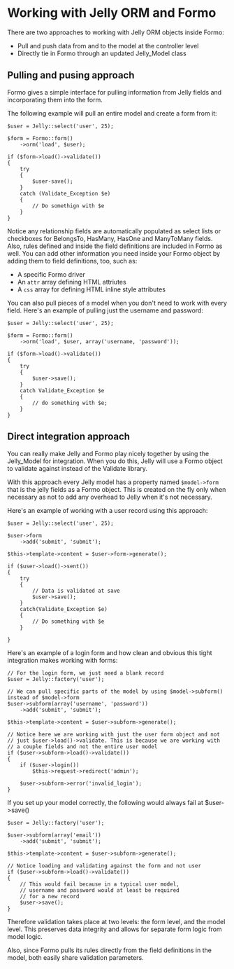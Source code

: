# Working with Jelly ORM and Formo

There are two approaches to working with Jelly ORM objects inside Formo:

* Pull and push data from and to the model at the controller level
* Directly tie in Formo through an updated Jelly_Model class

## Pulling and pusing approach

Formo gives a simple interface for pulling information from Jelly fields and incorporating them into the form.

The following example will pull an entire model and create a form from it:

	$user = Jelly::select('user', 25);

	$form = Formo::form()
		->orm('load', $user);
		
	if ($form->load()->validate())
	{
		try
		{
			$user-save();
		}
		catch (Validate_Exception $e)
		{
			// Do somethign with $e
		}
	}	
		
Notice any relationship fields are automatically populated as select lists or checkboxes for BelongsTo, HasMany, HasOne and ManyToMany fields. Also, rules defined and inside the field definitions are included in Formo as well. You can add other information you need inside your Formo object by adding them to field definitions, too, such as:

* A specific Formo driver
* An `attr` array defining HTML attriutes
* A `css` array for defining HTML inline style attributes

You can also pull pieces of a model when you don't need to work with every field. Here's an example of pulling just the username and password:

	$user = Jelly::select('user', 25);
	
	$form = Formo::form()
		->orm('load', $user, array('username, 'password'));
		
	if ($form->load()->validate())
	{
		try
		{
			$user->save();
		}
		catch Validate_Exception $e
		{
			// do something with $e;
		}
	}
	
## Direct integration approach

You can really make Jelly and Formo play nicely together by using the Jelly_Model for integration. When you do this, Jelly will use a Formo object to validate against instead of the Validate library.

With this approach every Jelly model has a property named `$model->form` that is the jelly fields as a Formo object. This is created on the fly only when necessary as not to add any overhead to Jelly when it's not necessary.

Here's an example of working with a user record using this approach:

	$user = Jelly::select('user', 25);
	
	$user->form
		->add('submit', 'submit');
		
	$this->template->content = $user->form->generate();
	
	if ($user->load()->sent())
	{
		try
		{
			// Data is validated at save
			$user->save();
		}
		catch(Validate_Exception $e)
		{
			// Do something with $e
		}
		
	}

Here's an example of a login form and how clean and obvious this tight integration makes working with forms:

	// For the login form, we just need a blank record
	$user = Jelly::factory('user');
	
	// We can pull specific parts of the model by using $model->subform() instead of $model->form
	$user->subform(array('username', 'password'))
		->add('submit', 'submit');
		
	$this->template->content = $user->subform->generate();
	
	// Notice here we are working with just the user form object and not
	// just $user->load()->validate. This is because we are working with
	// a couple fields and not the entire user model
	if ($user->subform->load()->validate())
	{
		if ($user->login())
			$this->request->redirect('admin');
			
		$user->subform->error('invalid_login');
	}
	
If you set up your model correctly, the following would always fail at $user->save()

	$user = Jelly::factory('user');
	
	$user->subform(array('email'))
		->add('submit', 'submit');
		
	$this->template->content = $user->subform->generate();
	
	// Notice loading and validating against the form and not user
	if ($user->subform->load()->validate())
	{
		// This would fail because in a typical user model,
		// username and password would at least be required
		// for a new record
		$user->save();
	}
	
Therefore validation takes place at two levels: the form level, and the model level. This preserves data integrity and allows for separate form logic from model logic.

Also, since Formo pulls its rules directly from the field definitions in the model, both easily share validation parameters.